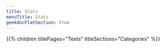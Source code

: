 ```yaml
---
title: Stats
menuTitle: Stats 
geekdocFlatSection: true
---
```


{{% children titlePages="Tests" titleSections="Categories" %}}